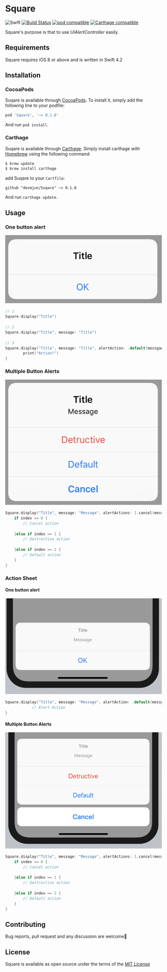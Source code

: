 # Square

![Swift](https://img.shields.io/badge/Swift-4.2-orange.svg) [![Build Status](https://travis-ci.com/devmjun/Square.svg?branch=master)](https://travis-ci.com/devmjun/Square) [![pod compatible](https://img.shields.io/cocoapods/v/Square?style=flat)](https://cocoapods.org/pods/Square) [![Carthage compatible](https://img.shields.io/badge/Carthage-compatible-4BC51D.svg?style=flat)](https://github.com/Carthage/Carthage)



Square's purpose is that to use *UIAlertController* easily.

## Requirements

Square requires iOS 8 or above and is written in Swift 4.2

## Installation

### CocoaPods 
Suqare is available through [CocoaPods](http://cocoapods.org). To install it, simply add the following line to your podfile: 

```ruby
pod 'Square', '~> 0.1.0'
```

And run  `pod install`. 

### Carthage
Suqare is available through [Carthage](https://github.com/Carthage/Carthage). Simply install carthage with [Homebrew](https://brew.sh/) using the following command: 

```bash
$ brew update
$ brew install carthage
```

add Suqare to your `Cartfile`: 

```ogdl
github "devmjun/Suqare" ~> 0.1.0
```

And run `carthage update`.

## Usage 

### One button alert 

![](/img/README/oneButton.png)

```swift
// 1
Square.display("Title")

// 2
Square.display("Title", message: "Title")

// 3
Square.display("Title", message: "Title", alertAction: .default(messgae: "OK")) {
		print("Action!")
}
```

### Multiple Button Alerts

![](/img/README/mutlpleButton.png)

```swift
Square.display("Title", message: "Message", alertActions: [.cancel(message: "Cancel"), .destructive(message: "Detructive"), .default(messgae: "Default")]) { (alertAction, index) in
    if index == 0 {
        // Cancel action
        
    }else if index == 1 {
        // Destructive action
        
    }else if index == 2 {
        // Default action
    }
}
```

### Action Sheet

#### One button alert 

![](/img/README/ActionSheet.png)

```swift
Square.display("Title", message: "Message", alertAction: .default(messgae: "OK"), preferredStyle: .actionSheet) {
            // Alert Action   
}
```

#### Multiple Button Alerts

![](/img/README/ActionSheet-1.png)

```swift
Square.display("Title", message: "Message", alertActions: [.cancel(message: "Cancel"), .destructive(message: "Detructive"), .default(messgae: "Default")], preferredStyle: .actionSheet) { (alertAction, index) in
    if index == 0 {
        // Cancel action
        
    }else if index == 1 {
        // Destructive action
        
    }else if index == 2 {
        // Default action
    }
}
```

## Contributing 

Bug reports, pull request and any discussion are welcome💖

## License

Square is available as open source under the terms of the [MIT License](https://opensource.org/licenses/MIT)
